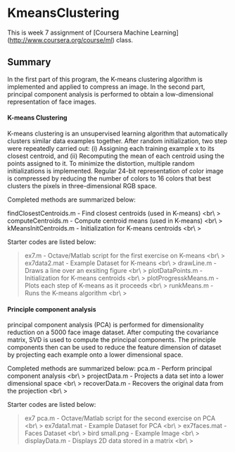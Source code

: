 KmeansClustering
================

This is week 7 assignment of [Coursera Machine Learning] (http://www.coursera.org/course/ml) class.

Summary
------
In the first part of this program, the K-means clustering algorithm is implemented and applied to compress an image. In the second part, principal component analysis is performed to obtain a low-dimensional representation of face images.

#### K-means Clustering

K-means clustering is an unsupervised learning algorithm that automatically clusters similar data examples together. After random initialization, two step were repeatedly carried out: (i) Assigning each training example x to its closest centroid, and (ii) Recomputing the mean of each centroid using the points assigned to it. To minimize the distortion, multiple random initializations is implemented. Regular 24-bit representation of color image is compressed by reducing the number of colors to 16 colors that best clusters the pixels in three-dimensional RGB space.


Completed methods are summarized below:

 findClosestCentroids.m - Find closest centroids (used in K-means) <br\ >
 computeCentroids.m - Compute centroid means (used in K-means) <br\ >
 kMeansInitCentroids.m - Initialization for K-means centroids <br\ >

Starter codes are listed below:
> ex7.m - Octave/Matlab script for the first exercise on K-means <br\ >
> ex7data2.mat - Example Dataset for K-means <br\ >
> drawLine.m - Draws a line over an exsiting figure <br\ >
> plotDataPoints.m - Initialization for K-means centroids <br\ >
> plotProgresskMeans.m - Plots each step of K-means as it proceeds <br\ >
> runkMeans.m - Runs the K-means algorithm <br\ >

#### Principle component analysis

principal component analysis (PCA) is performed for dimensionality reduction on a 5000 face image dataset. After computing the covariance matrix, SVD is used to compute the principal components. The principle components then can be used to reduce the feature dimension of dataset by projecting each example onto a lower dimensional space.

Completed methods are summarized below:
 pca.m - Perform principal component analysis <br\ >
 projectData.m - Projects a data set into a lower dimensional space <br\ >
 recoverData.m - Recovers the original data from the projection <br\ >
 
 Starter codes are listed below:
 > ex7 pca.m - Octave/Matlab script for the second exercise on PCA <br\ >
 > ex7data1.mat - Example Dataset for PCA <br\ >
 > ex7faces.mat - Faces Dataset <br\ >
 > bird small.png - Example Image <br\ >
 > displayData.m - Displays 2D data stored in a matrix <br\ >
